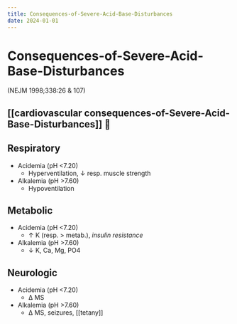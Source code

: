 ```yaml
---
title: Consequences-of-Severe-Acid-Base-Disturbances
date: 2024-01-01
---
```


# Consequences-of-Severe-Acid-Base-Disturbances

(NEJM 1998;338:26 & 107)

## [[cardiovascular consequences-of-Severe-Acid-Base-Disturbances]] 󰒗

## Respiratory

- Acidemia (pH <7.20)
  - Hyperventilation, ↓ resp. muscle strength
- Alkalemia (pH >7.60)
  - Hypoventilation

## Metabolic

- Acidemia (pH <7.20)
  - ↑ K (resp. > metab.), _insulin resistance_
- Alkalemia (pH >7.60)
  - ↓ K, Ca, Mg, PO4

## Neurologic

- Acidemia (pH <7.20)
  - Δ MS
- Alkalemia (pH >7.60)
  - Δ MS, seizures, [[tetany]]
